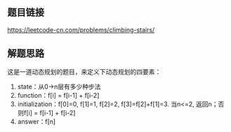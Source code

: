 ## 题目链接
https://leetcode-cn.com/problems/climbing-stairs/

## 解题思路
这是一道动态规划的题目，来定义下动态规划的四要素：
1. state：从0->n层有多少种步法
2. function：f[i] = f[i-1] + f[i-2]
3. initialization：f[0]=0, f[1]=1, f[2]=2, f[3]=f[2]+f[1]=3. 当n<=2, 返回n；否则f[i] = f[i-1] + f[i-2]
4. answer：f[n]